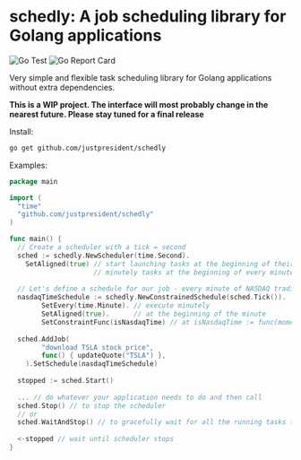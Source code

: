 # schedly: A job scheduling library for Golang applications
![Go Test](https://github.com/justpresident/schedly/workflows/Go%20Test/badge.svg?branch=master) ![Go Report Card](https://goreportcard.com/badge/github.com/justpresident/schedly)

Very simple and flexible task scheduling library for Golang applications without extra dependencies.

**This is a WIP project. The interface will most probably change in the nearest future. Please stay tuned for a final release**

Install:
```bash
go get github.com/justpresident/schedly
```

Examples:
```go
package main

import (
  "time"
  "github.com/justpresident/schedly"
)

func main() {
  // Create a scheduler with a tick = second
  sched := schedly.NewScheduler(time.Second).
    SetAligned(true) // start launching tasks at the beginning of their period - e.g.
                     // minutely tasks at the beginning of every minute.
  
  // Let's define a schedule for our job - every minute of NASDAQ trading time
  nasdaqTimeSchedule := schedly.NewConstrainedSchedule(sched.Tick()).
		SetEvery(time.Minute). // execute minutely
		SetAligned(true).      // at the beginning of the minute
		SetConstraintFunc(isNasdaqTime) // at isNasdaqTime := func(moment time.Time) bool {...} 
  
  sched.AddJob(
		"download TSLA stock price",
		func() { updateQuote("TSLA") },
	).SetSchedule(nasdaqTimeSchedule)
  
  stopped := sched.Start()
  
  ... // do whatever your application needs to do and then call
  sched.Stop() // to stop the scheduler
  // or
  sched.WaitAndStop() // to gracefully wait for all the running tasks to finish and then stop
  
  <-stopped // wait until scheduler stops
}
```
